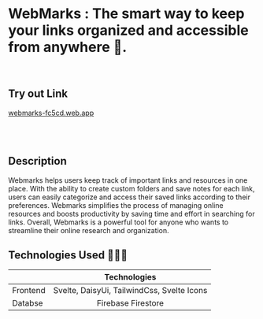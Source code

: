 # WebMarks : The smart way to keep your links organized and accessible from anywhere 🔖.

<br/>

## Try out Link 
[webmarks-fc5cd.web.app](https://webmarks-fc5cd.web.app/)

<br/>
<br/>

## Description
Webmarks helps users keep track of important links and resources in one place. With the ability to create custom folders and save notes for each link, users can easily categorize and access their saved links according to their preferences. Webmarks simplifies the process of managing online resources and boosts productivity by saving time and effort in searching for links. Overall, Webmarks is a powerful tool for anyone who wants to streamline their online research and organization.


## Technologies Used 🧑🏾‍💻

|          |                                           Technologies                                            |
| -------- | :-----------------------------------------------------------------------------------------------: |
| Frontend |                              Svelte, DaisyUi, TailwindCss, Svelte Icons                           |
| Databse  |                                       Firebase Firestore                                          |


<br/>
